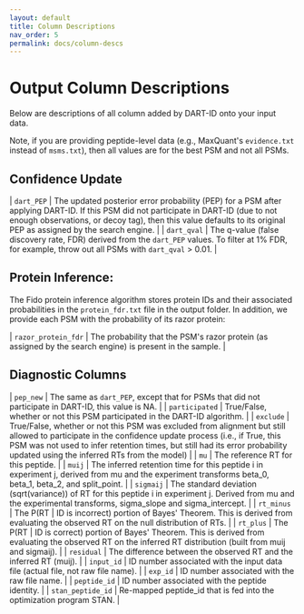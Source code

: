 ```yaml
---
layout: default
title: Column Descriptions
nav_order: 5
permalink: docs/column-descs
---
```


# Output Column Descriptions

Below are descriptions of all column added by DART-ID onto your input data.

Note, if you are providing peptide-level data (e.g., MaxQuant's ```evidence.txt``` instead of ```msms.txt```), then all values are for the best PSM and not all PSMs. 

## Confidence Update

| ```dart_PEP``` | The updated posterior error probability (PEP) for a PSM after applying DART-ID. If this PSM did not participate in DART-ID (due to not enough observations, or decoy tag), then this value defaults to its original PEP as assigned by the search engine. |
| ```dart_qval``` | The q-value (false discovery rate, FDR) derived from the ```dart_PEP``` values. To filter at 1% FDR, for example, throw out all PSMs with ```dart_qval``` > 0.01. |

## Protein Inference:

The Fido protein inference algorithm stores protein IDs and their associated probabilities in the ```protein_fdr.txt``` file in the output folder. In addition, we provide each PSM with the probability of its razor protein:

| ```razor_protein_fdr``` | The probability that the PSM's razor protein (as assigned by the search engine) is present in the sample. |

## Diagnostic Columns

| ```pep_new``` | The same as ```dart_PEP```, except that for PSMs that did not participate in DART-ID, this value is NA. |
| ```participated``` | True/False, whether or not this PSM participated in the DART-ID algorithm. |
| ```exclude``` | True/False, whether or not this PSM was excluded from alignment but still allowed to participate in the confidence update process (i.e., if True, this PSM was not used to infer retention times, but still had its error probability updated using the inferred RTs from the model) |
| ```mu``` | The reference RT for this peptide. |
| ```muij``` | The inferred retention time for this peptide i in experiment j, derived from mu and the experiment transforms beta_0, beta_1, beta_2, and split_point. |
| ```sigmaij``` | The standard deviation (sqrt(variance)) of RT for this peptide i in experiment j. Derived from mu and the experimental transforms, sigma_slope and sigma_intercept. |
| ```rt_minus``` | The P(RT \| ID is incorrect) portion of Bayes' Theorem. This is derived from evaluating the observed RT on the null distribution of RTs. |
| ```rt_plus``` | The P(RT \| ID is correct) portion of Bayes' Theorem. This is derived from evaluating the observed RT on the inferred RT distribution (built from muij and sigmaij). |
| ```residual``` | The difference between the observed RT and the inferred RT (muij). |
| ```input_id``` | ID number associated with the input data file (actual file, not raw file name). |
| ```exp_id``` | ID number associated with the raw file name. |
| ```peptide_id``` | ID number associated with the peptide identity. |
| ```stan_peptide_id``` | Re-mapped peptide_id that is fed into the optimization program STAN. |
